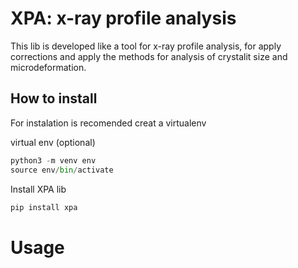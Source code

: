 # XPA: x-ray profile analysis

This lib is developed like a tool for x-ray profile analysis,
for apply corrections and apply the methods for analysis of crystalit size and microdeformation.

## How to install

For instalation is recomended creat a virtualenv

virtual env (optional)
```python
python3 -m venv env
source env/bin/activate
```
Install XPA lib
```python
pip install xpa
```
# Usage

